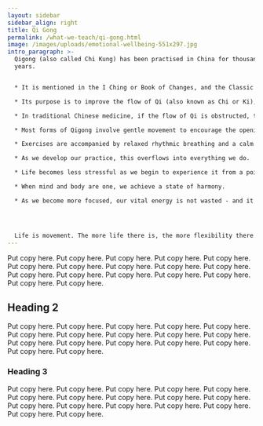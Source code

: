 ```yaml
---
layout: sidebar
sidebar_align: right
title: Qi Gong
permalink: /what-we-teach/qi-gong.html
image: /images/uploads/emotional-wellbeing-551x297.jpg
intro_paragraph: >-
  Qigong (also called Chi Kung) has been practised in China for thousands of
  years.


  * It is mentioned in the I Ching or Book of Changes, and the Classic on Internal Medicine written by the Yellow Emperor (2697-2597BC). 

  * Its purpose is to improve the flow of Qi (also known as Chi or Ki), or vital energy. 

  * In traditional Chinese medicine, if the flow of Qi is obstructed, the bones ligaments and muscles contract, leading to stiffness and ill-health. 

  * Most forms of Qigong involve gentle movement to encourage the opening of joints and the softening of tensions held in both body and mind. 

  * Exercises are accompanied by relaxed rhythmic breathing and a calm focused mind to promote a sense of stillness within movement. 

  * As we develop our practice, this overflows into everything we do. 

  * Life becomes less stressful as we begin to experience it from a point of restful stillness. 

  * When mind and body are one, we achieve a state of harmony. 

  * As we become more focused, our vital energy is not wasted - and it is renewable!




  Life is movement. The more life there is, the more flexibility there is. The more fluid you are, the more you are alive. – Arnaud Desjardins
---
```

  Put copy here.  Put copy here.  Put copy here.  Put copy here.  Put copy here.  Put copy here.  Put copy here.  Put copy here.  Put copy here.  Put copy here.  Put copy here.  Put copy here.  Put copy here.  Put copy here.  Put copy here.  Put copy here.  Put copy here.

## Heading 2
  Put copy here.  Put copy here.  Put copy here.  Put copy here.  Put copy here.  Put copy here.  Put copy here.  Put copy here.  Put copy here.  Put copy here.  Put copy here.  Put copy here.  Put copy here.  Put copy here.  Put copy here.  Put copy here.  Put copy here.
### Heading 3
  Put copy here.  Put copy here.  Put copy here.  Put copy here.  Put copy here.  Put copy here.  Put copy here.  Put copy here.  Put copy here.  Put copy here.  Put copy here.  Put copy here.  Put copy here.  Put copy here.  Put copy here.  Put copy here.  Put copy here.
